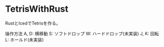 # TetrisWithRust
RustとIcedでTetrisを作る。

操作方法
A, D: 横移動
S: ソフトドロップ
W: ハードドロップ(未実装)
J, K: 回転
L: ホールド(未実装)
